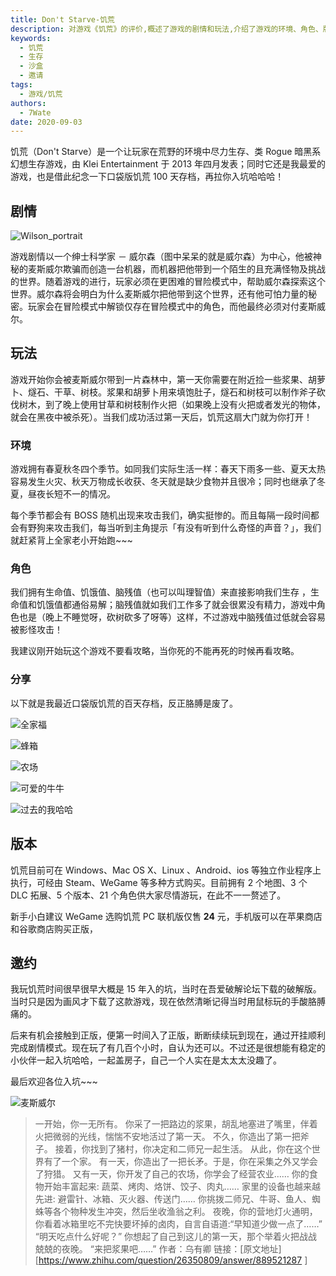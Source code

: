 ```yaml
---
title: Don't Starve-饥荒
description: 对游戏《饥荒》的评价,概述了游戏的剧情和玩法,介绍了游戏的环境、角色、版本等信息,并表达了作者很喜欢这款游戏,希望能找到伙伴一起玩的愿望。
keywords:
  - 饥荒
  - 生存
  - 沙盒
  - 邀请
tags:
  - 游戏/饥荒
authors:
  - 7Wate
date: 2020-09-03
---
```


饥荒（Don't Starve）是一个让玩家在荒野的环境中尽力生存、类 Rogue 暗黑系幻想生存游戏，由 Klei Entertainment 于 2013 年四月发表；同时它还是我最爱的游戏，也是借此纪念一下口袋版饥荒 100 天存档，再拉你入坑哈哈哈！

## 剧情

![Wilson_portrait](https://static.7wate.com/img/2020/09/03/cc845e4409b74.jpg)

游戏剧情以一个绅士科学家 － 威尔森（图中呆呆的就是威尔森）为中心，他被神秘的麦斯威尔欺骗而创造一台机器，而机器把他带到一个陌生的且充满怪物及挑战的世界。随着游戏的进行，玩家必须在更困难的冒险模式中，帮助威尔森探索这个世界。威尔森将会明白为什么麦斯威尔把他带到这个世界，还有他可怕力量的秘密。玩家会在冒险模式中解锁仅存在冒险模式中的角色，而他最终必须对付麦斯威尔。

## 玩法

游戏开始你会被麦斯威尔带到一片森林中，第一天你需要在附近捡一些浆果、胡萝卜、燧石、干草、树枝。浆果和胡萝卜用来填饱肚子，燧石和树枝可以制作斧子砍伐树木，到了晚上使用甘草和树枝制作火把（如果晚上没有火把或者发光的物体，就会在黑夜中被杀死）。当我们成功活过第一天后，饥荒这扇大门就为你打开！

### 环境

游戏拥有春夏秋冬四个季节。如同我们实际生活一样：春天下雨多一些、夏天太热容易发生火灾、秋天万物成长收获、冬天就是缺少食物并且很冷；同时也继承了冬夏，昼夜长短不一的情况。

每个季节都会有 BOSS 随机出现来攻击我们，确实挺惨的。而且每隔一段时间都会有野狗来攻击我们，每当听到主角提示「有没有听到什么奇怪的声音？」，我们就赶紧背上全家老小开始跑~~~

### 角色

我们拥有生命值、饥饿值、脑残值（也可以叫理智值）来直接影响我们生存 ，生命值和饥饿值都通俗易解；脑残值就如我们工作多了就会很累没有精力，游戏中角色也是（晚上不睡觉呀，砍树砍多了呀等）这样，不过游戏中脑残值过低就会容易被影怪攻击！

我建议刚开始玩这个游戏不要看攻略，当你死的不能再死的时候再看攻略。

### 分享

以下就是我最近口袋版饥荒的百天存档，反正胳膊是废了。

![全家福](https://static.7wate.com/img/2020/09/03/e98926437ff01.jpg)

![蜂箱](https://static.7wate.com/img/2020/09/03/61d8fc2213b13.jpg)

![农场](https://static.7wate.com/img/2020/09/03/00c7d172062ee.jpg)

![可爱的牛牛](https://static.7wate.com/img/2020/09/03/ba4fbba5337eb.jpg)

![过去的我哈哈](https://static.7wate.com/img/2020/09/03/d86c643c71fa6.jpg)

## 版本

饥荒目前可在 Windows、Mac OS X、Linux 、Android、ios 等独立作业程序上执行，可经由 Steam、WeGame 等多种方式购买。目前拥有 2 个地图、3 个 DLC 拓展、5 个版本、21 个角色供大家尽情游玩，在此不一一赘述了。

新手小白建议 WeGame 选购饥荒 PC 联机版仅售 **24** 元，手机版可以在苹果商店和谷歌商店购买正版，

## 邀约

我玩饥荒时间很早很早大概是 15 年入的坑，当时在吾爱破解论坛下载的破解版。当时只是因为画风才下载了这款游戏，现在依然清晰记得当时用鼠标玩的手酸胳膊痛的。

后来有机会接触到正版，便第一时间入了正版，断断续续玩到现在，通过开挂顺利完成剧情模式。现在玩了有几百个小时，自认为还可以。不过还是很想能有稳定的小伙伴一起入坑哈哈，一起盖房子，自己一个人实在是太太太没趣了。

最后欢迎各位入坑~~~

![麦斯威尔](https://static.7wate.com/img/2020/09/03/cffec57ba62d0.jpg)

> 一开始，你一无所有。
> 你采了一把路边的浆果，胡乱地塞进了嘴里，伴着火把微弱的光线，惴惴不安地活过了第一天。
> 不久，你造出了第一把斧子。
> 接着，你找到了猪村，你决定和二师兄一起生活。
> 从此，你在这个世界有了一个家。
> 有一天，你造出了一把长矛。于是，你在采集之外又学会了狩猎。
> 又有一天，你开发了自己的农场，你学会了经营农业……
> 你的食物开始丰富起来: 蔬菜、烤肉、烙饼、饺子、肉丸……
> 家里的设备也越来越先进: 避雷针、冰箱、灭火器、传送门……
> 你挑拨二师兄、牛哥、鱼人、蜘蛛等各个物种发生冲突，然后坐收渔翁之利。
> 夜晚，你的营地灯火通明，你看着冰箱里吃不完快要坏掉的卤肉，自言自语道:“早知道少做一点了……”
> “明天吃点什么好呢？”
> 你想起了自己到这儿的第一天，那个举着火把战战兢兢的夜晚。
> “来把浆果吧……”
> 作者：乌有卿
> 链接：[原文地址][<https://www.zhihu.com/question/26350809/answer/889521287> ]
